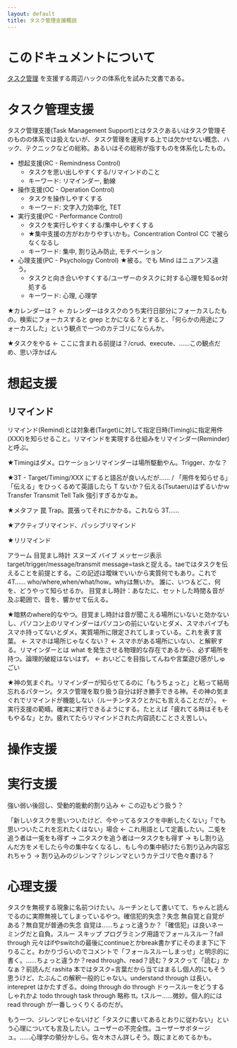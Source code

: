 ```yaml
---
layout: default
title: タスク管理支援概説
---
```


# このドキュメントについて
[タスク管理](task_management.md) を支援する周辺ハックの体系化を試みた文書である。

# タスク管理支援
タスク管理支援(Task Management Support)とはタスクあるいはタスク管理そのものの体系では扱えないが、タスク管理を運用する上では欠かせない概念、ハック、テクニックなどの総称。あるいはその総称が指すものを体系化したもの。

- 想起支援(RC - Remindness Control)
  - タスクを思い出しやすくする/リマインドのこと
  - キーワード: リマインダー, 動線
- 操作支援(OC - Operation Control)
  - タスクを操作しやすくする
  - キーワード: 文字入力効率化, TET
- 実行支援(PC - Performance Control)
  - タスクを実行しやすくする/集中しやすくする
  - ★集中支援の方がわかりやすいかも。Concentration Control CC で被らなくなるし
  - キーワード: 集中, 割り込み防止, モチベーション
- 心理支援(PC - Psychology Control) ★被る。でも Mind はニュアンス違う。
  - タスクと向き合いやすくする/ユーザーのタスクに対する心理を知るor対処する
  - キーワード: 心理, 心理学

★カレンダーは？ ← カレンダーはタスクのうち実行日部分にフォーカスしたもの。検索にフォーカスすると grep とかになる？とすると、「何らかの用途にフォーカスした」という観点で一つのカテゴリにならんか。

★タスクをやる ← ここに含まれる前提は？/crud、execute、……この観点だめ、思い浮かばん

# 想起支援

## リマインド
リマインド(Remind)とは対象者(Target)に対して指定日時(Timing)に指定用件(XXX)を知らせること。リマインドを実現する仕組みをリマインダー(Reminder)と呼ぶ。

★Timingはダメ。ロケーションリマインダーは場所駆動やん。Trigger、かな？

★3T - Target/Timing/XXX にすると語呂が良いんだが…… / 「用件を知らせる」「伝える」をひっくるめて英語したら T ないか？伝える(Tsutaeru)はずるいかｗ Transfer Transmit Tell Talk 強引すぎるかなぁ。

★メタファ 罠 Trap。罠張ってそれにかかる。これなら 3T……

★アクティブリマインド、パッシブリマインド

★リリマインド

アラーム 目覚まし時計 スヌーズ
バイブ
メッセージ表示
target/trigger/message/transmit
message=taskと捉える。taeではタスクを伝えることを前提とする。この記述は曖昧でいいから実質何でもあり。これで4T……
who/where,when/what/how。whyは無いか。
誰に、いつ＆どこ、何を、どうやって知らせるか。
目覚まし時計：あなたに、セットした時間＆音が及ぶ範囲で、音を、響かせて伝える。

★暗黙のwhere的なやつ。目覚まし時計は音が聞こえる場所にいないと効かないし、パソコン上のリマインダーはパソコンの前にいないとダメ、スマホバイブもスマホ持ってないとダメ。実質場所に限定されてしまっている。これを表す言葉。 ← スマホは場所じゃなくない？ ← スマホがある場所にいない、と解釈する。リマインダーとは what を発生させる物理的な存在であるから、必ず場所を持つ。論理的破綻はないはず。 ← おいどこを目指してんねや言葉遊び感がしゅごい

★神の気まぐれ。リマインダーが知らせてるのに「もうちょっと」と粘って結局忘れるパターン。タスク管理を取り扱う自分は好き勝手できる神。その神の気まぐれでリマインドが機能しない（ルーチンタスクとかにも言えることだが）。 ← 実行支援の範疇。確実に実行できるようにする。たとえば「疲れてる時はそもそもやるな」とか。疲れてたらリマインドされた内容読むことさえ苦しい。

# 操作支援

# 実行支援
強い弱い後回し、受動的能動的割り込み ← この辺もどう扱う？

「新しいタスクを思いついたけど、今やってるタスクを中断したくない」「でも思いついたこれを忘れたくはない」場合 ← これ用語として定義したい。二兎を追う者は一兎をも得ず → 二タスクを追う者は一タスクをも得ず → もし割り込んだ方をメモしたら今の集中なくなるし、もし今の集中続けたら割り込み内容忘れちゃう → 割り込みのジレンマ？ジレンマというカテゴリで色々書ける？

# 心理支援
タスクを無視する現象に名前つけたい。ルーチンとして書いてて、ちゃんと読んでるのに実際無視してしまっているやつ。確信犯的失念？失念 無自覚と自覚がある？無自覚が普通の失念 自覚は……ちょっと違うか？「確信犯」は良いネーミングだと自負。スルー スキップ プログラミング用語でフォールスルー？fall through 元々はifやswitchの最後にcontinueとかbreak書かずにそのまま下に下りること。わかりづらいのでコメントで「フォールスルーしまっせ」と明示的に書く。……ちょっと違うか？read through、read？読む？タスクって「読む」かなぁ？前読んだ rashita 本ではタスク=言葉だから当てはまるし個人的にもそう思うけど、たぶんこの解釈一般的じゃない。understand through は長い。interepret はかたすぎる。doing through do through ドゥースルーをどうする しゃれかよ todo through task through 略称 tt。tスルー……微妙。個人的には read through が一番しっくりくるのだが。

もう一つ、ジレンマじゃないけど「タスクに書いてあるとおりに従わない」という心理についても言及したい。ユーザーの不完全性。ユーザーサボタージュ。……心理学の領分かしら。佐々木さん詳しそう。既にまとめてるかも。
